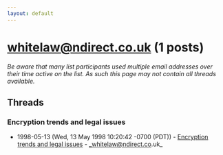 ```yaml
---
layout: default
---
```


# whitelaw@ndirect.co.uk (1 posts)

_Be aware that many list participants used multiple email addresses over their time active on the list. As such this page may not contain all threads available._

## Threads

### Encryption trends and legal issues
+ 1998-05-13 (Wed, 13 May 1998 10:20:42 -0700 (PDT)) - [Encryption trends and legal issues](/archive/1998/05/b541bbcc6bd61004013e7cb3188c048ce5230680b5bd798775403669b5b76b5c) - _whitelaw@ndirect.co.uk_

